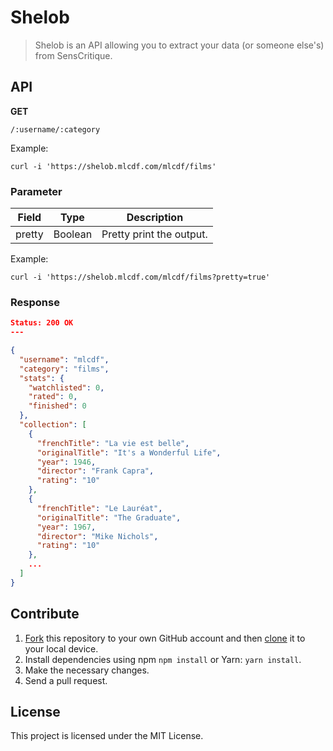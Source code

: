 # Shelob

> Shelob is an API allowing you to extract your data (or someone else's) from SensCritique.

## API

**GET**

```/:username/:category```

Example:

```console
curl -i 'https://shelob.mlcdf.com/mlcdf/films'
```

### Parameter

| Field  | Type    | Description              |
| ------ | ------- | ------------------------ |
| pretty | Boolean | Pretty print the output. |

Example:

```console
curl -i 'https://shelob.mlcdf.com/mlcdf/films?pretty=true'
```

### Response

```json
Status: 200 OK
---

{
  "username": "mlcdf",
  "category": "films",
  "stats": {
    "watchlisted": 0,
    "rated": 0,
    "finished": 0
  },
  "collection": [
    {
      "frenchTitle": "La vie est belle",
      "originalTitle": "It's a Wonderful Life",
      "year": 1946,
      "director": "Frank Capra",
      "rating": "10"
    },
    {
      "frenchTitle": "Le Lauréat",
      "originalTitle": "The Graduate",
      "year": 1967,
      "director": "Mike Nichols",
      "rating": "10"
    },
    ...
  ]
}
```

## Contribute

1. [Fork](https://help.github.com/articles/fork-a-repo/) this repository to your own GitHub account and then [clone](https://help.github.com/articles/cloning-a-repository/) it to your local device.
2. Install dependencies using npm `npm install` or Yarn: `yarn install`.
3. Make the necessary changes.
4. Send a pull request.


## License

This project is licensed under the MIT License.
